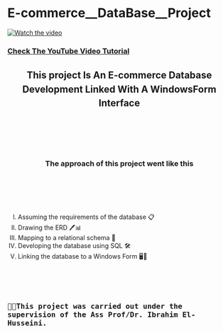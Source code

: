 #                                                         E-commerce__DataBase__Project
[![Watch the video](https://img.youtube.com/vi/w0yvBtXohFo/maxresdefault.jpg)](https://youtu.be/w0yvBtXohFo)

### [Check The YouTube Video Tutorial](https://youtu.be/w0yvBtXohFo)


<h2 style="text-align: center; line-height: 1.5;">
  This project Is An E-commerce Database Development Linked With A WindowsForm Interface
</h2> 

<div style="display: flex; justify-content: center; align-items: center; height: 200px; text-align: center;">
  <h3>
    The approach of this project went like this
  </h3>
</div>

<ol style="list-style-type: upper-roman;">
  <li>Assuming the requirements of the database 📋</li>
  <li>Drawing the ERD 🖊️📊</li>
  <li> Mapping to a relational schema 🔄</li>
  <li>Developing the database using SQL 🛠️</li>
  <li> Linking the database to a Windows Form 🖥️🔗</li>
</ol>

<div style="display: flex; justify-content: center; align-items: center; height: 200px; font-family: 'academy', monospace;">
  <h3>
    👨‍🏫This project was carried out under the supervision of the Ass Prof/Dr. Ibrahim El-Husseini.
  </h3>
</div>

